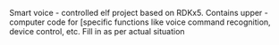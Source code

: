 Smart voice - controlled elf project based on RDKx5. Contains upper - computer code for [specific functions like voice command recognition, device control, etc. Fill in as per actual situation
